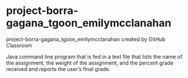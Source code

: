 # project-borra-gagana_tgoon_emilymcclanahan
project-borra-gagana_tgoon_emilymcclanahan created by GitHub Classroom

Java command line program that is fed in a text file that lists the name of the assignment, the weight of the assignment, and the percent grade received and reports the user’s final grade.
